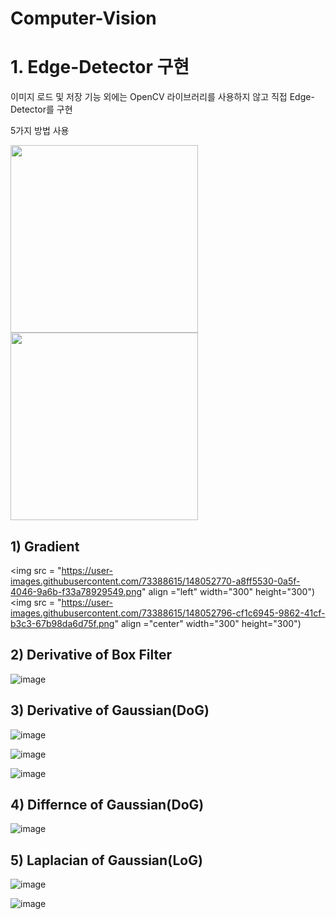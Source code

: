 # Computer-Vision

# 1. Edge-Detector 구현

이미지 로드 및 저장 기능 외에는 OpenCV 라이브러리를 사용하지 않고 직접 Edge-Detector를 구현

5가지 방법 사용

<img src="https://user-images.githubusercontent.com/73388615/148070717-fa7d61f6-3d40-4600-bcda-661c0f541c06.PNG" align ="left" width="300" height="300">  <img src= "https://user-images.githubusercontent.com/73388615/148071798-2543ae51-3866-4c9b-adf9-54fc3ee936d4.png" align ="center" width="300" height="300">         




          
           
            
             
                 


## 1) Gradient    

<img src = "https://user-images.githubusercontent.com/73388615/148052770-a8ff5530-0a5f-4046-9a6b-f33a78929549.png" align ="left" width="300" height="300")                             
<img src = "https://user-images.githubusercontent.com/73388615/148052796-cf1c6945-9862-41cf-b3c3-67b98da6d75f.png" align ="center" width="300" height="300")




      

## 2) Derivative of Box Filter       

![image](https://user-images.githubusercontent.com/73388615/148052931-c0f237ac-1e2a-49e7-83a6-48efd880a2eb.png)




## 3) Derivative of Gaussian(DoG)           
        
               
                   

![image](https://user-images.githubusercontent.com/73388615/148052999-2635b182-b6e0-46d6-80c2-e7d6b842afe7.png)

![image](https://user-images.githubusercontent.com/73388615/148053028-9fa6af12-6b7c-408f-8a3e-fd0c8659a9bc.png)

![image](https://user-images.githubusercontent.com/73388615/148053554-9399942b-2cf6-49d3-b921-62004eb706df.png)



## 4) Differnce of Gaussian(DoG)     


![image](https://user-images.githubusercontent.com/73388615/148053126-7a767ccc-673f-4790-9a03-2400bc03bd32.png)


## 5) Laplacian of Gaussian(LoG)

![image](https://user-images.githubusercontent.com/73388615/148053172-dff7bc8b-77f9-4f19-80cf-ecd620230a5c.png)

![image](https://user-images.githubusercontent.com/73388615/148053221-18fac25d-8d8f-49e8-9ba7-d933afef3535.png)




